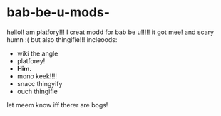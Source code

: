 # bab-be-u-mods-
hellol! am platfory!!! I creat modd for bab be u!!!!!
it got mee! and scary humn :( but also thingifie!!!
incleoods:
- wiki the angle
- platforey!
- **Him.**
- mono keek!!!!
- snacc thingyify
- ouch thingifie


let meem know iff therer are bogs!
